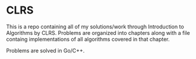 
# CLRS

This is a repo containing all of my solutions/work through Introduction to Algorithms by CLRS. Problems are organized into chapters along with a file containg implementations of all algorithms covered in that chapter.

Problems are solved in Go/C++.

